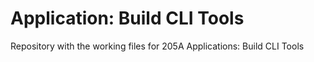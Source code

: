 # Application: Build CLI Tools
Repository with the working files for 205A Applications: Build CLI Tools
